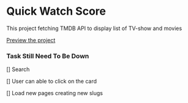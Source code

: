 
# Quick Watch Score

This project fetching TMDB API to display list of TV-show and movies

[Preview the project]()



### Task Still Need To Be Down

[] Search

[] User can able to click on the card

[] Load new pages creating new slugs
